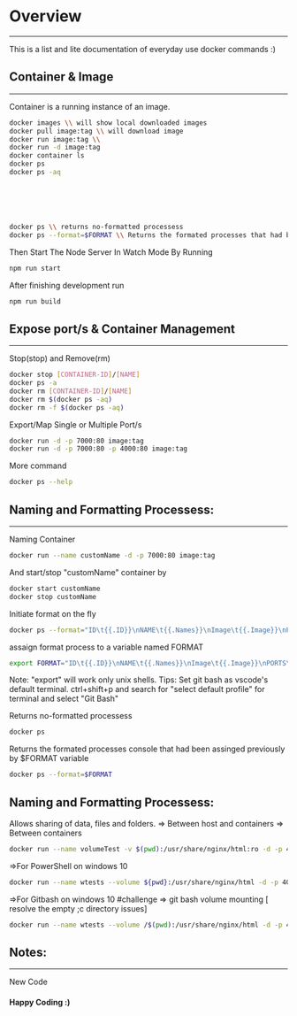 # Overview

___

This is a list and lite documentation of everyday use docker commands :)

## Container & Image

___

Container is a running instance of an image. 

```sh
docker images \\ will show local downloaded images
docker pull image:tag \\ will download image
docker run image:tag \\
docker run -d image:tag
docker container ls
docker ps
docker ps -aq






docker ps \\ returns no-formatted processess
docker ps --format=$FORMAT \\ Returns the formated processes that had been assinged previously
```

Then Start The Node Server In Watch Mode By Running

```sh
npm run start
```

After finishing development run
```sh
npm run build
```

## Expose port/s & Container Management

___

Stop(stop) and Remove(rm)
```sh
docker stop [CONTAINER-ID]/[NAME]
docker ps -a
docker rm [CONTAINER-ID]/[NAME]
docker rm $(docker ps -aq)
docker rm -f $(docker ps -aq)
```

Export/Map Single or Multiple Port/s
```sh
docker run -d -p 7000:80 image:tag
docker run -d -p 7000:80 -p 4000:80 image:tag
```

More command
```sh
docker ps --help
```


## Naming and Formatting Processess:

___


Naming Container

```sh
docker run --name customName -d -p 7000:80 image:tag
```
And start/stop "customName" container by

```sh
docker start customName
docker stop customName
```

Initiate format on the fly
```sh
docker ps --format="ID\t{{.ID}}\nNAME\t{{.Names}}\nImage\t{{.Image}}\nPORTS\t{{.Ports}}\nCOMMAND\t{{.Command}}\nCREATED\t{{.CreatedAt}}\nSTATUS\t{{.Status}}\n"
```


assaign format process to a variable named FORMAT

```sh
export FORMAT="ID\t{{.ID}}\nNAME\t{{.Names}}\nImage\t{{.Image}}\nPORTS\t{{.Ports}}\nCOMMAND\t{{.Command}}\nCREATED\t{{.CreatedAt}}\nSTATUS\t{{.Status}}\n"
```

Note: "export" will work only unix shells.
Tips: Set git bash as vscode's default terminal. ctrl+shift+p and search for "select default profile" for terminal and select "Git Bash"

Returns no-formatted processess
```sh
docker ps
```

Returns the formated processes console that had been assinged previously by $FORMAT variable

```sh
docker ps --format=$FORMAT
```

## Naming and Formatting Processess:
Allows sharing of data, files and folders.
=> Between host and containers
=> Between containers

```sh
docker run --name volumeTest -v $(pwd):/usr/share/nginx/html:ro -d -p 4000:80 nginx:latest
```

=>For PowerShell on windows 10
```sh
docker run --name wtests --volume ${pwd}:/usr/share/nginx/html -d -p 4000:80 nginx:latest
```

=>For Gitbash on windows 10
#challenge => git bash volume mounting [ resolve the empty ;c directory issues]

```sh
docker run --name wtests --volume /$(pwd):/usr/share/nginx/html -d -p 4000:80 nginx:latest 
```


## Notes:

___

New Code

#### Happy Coding :) 